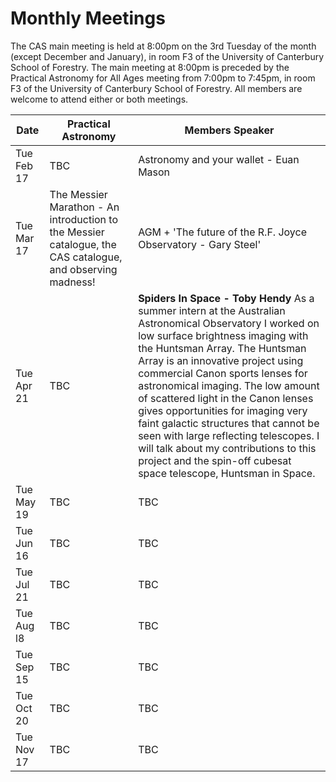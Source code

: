 Monthly Meetings
================

The CAS main meeting is held at 8:00pm on the 3rd Tuesday of the month (except
December and January), in room F3 of the University of Canterbury School of
Forestry. The main meeting at 8:00pm is preceded by the Practical Astronomy for
All Ages meeting from 7:00pm to 7:45pm, in room F3 of the University of
Canterbury School of Forestry. All members are welcome to attend either or both
meetings.

<table class="table">
  <thead>
    <tr>
      <th>Date</th>
      <th>Practical Astronomy</th>
      <th>Members Speaker</th>
    </tr>
  </thead>
  <tbody>
    <tr>
      <td><time datetime="2015-02-17">Tue Feb 17</time></td>
      <td>TBC</td>
      <td>Astronomy and your wallet - Euan Mason</td>
    </tr>
    <tr>
      <td><time datetime="2015-03-17">Tue Mar 17</time></td>
      <td>The Messier Marathon - An introduction to the Messier catalogue, the CAS
      catalogue, and observing madness!</td>
      <td>AGM + 'The future of the R.F. Joyce Observatory - Gary Steel'</td>
    </tr>
    <tr>
      <td><time datetime="2015-04-21">Tue Apr 21</time></td>
      <td>TBC</td>
      <td>
        <strong>Spiders In Space - Toby Hendy</strong>
        As a summer intern at the Australian Astronomical Observatory I worked
        on low surface brightness imaging with the Huntsman Array. The Huntsman
        Array is an innovative project using commercial Canon sports lenses for
        astronomical imaging. The low amount of scattered light in the Canon
        lenses gives opportunities for imaging very faint galactic structures
        that cannot be seen with large reflecting telescopes. I will talk about
        my contributions to this project and the spin-off cubesat space
        telescope, Huntsman in Space.
      </td>
    </tr>
    <tr>
      <td><time datetime="2015-05-19">Tue May 19</time></td>
      <td>TBC</td>
      <td>TBC</td>
    </tr>
    <tr>
      <td><time datetime="2015-06-16">Tue Jun 16</time></td>
      <td>TBC</td>
      <td>TBC</td>
    </tr>
    <tr>
      <td><time datetime="2015-07-21">Tue Jul 21</time></td>
      <td>TBC</td>
      <td>TBC</td>
    </tr>
    <tr>
      <td><time datetime="2015-08-18">Tue Aug l8</time></td>
      <td>TBC</td>
      <td>TBC</td>
    </tr>
    <tr>
      <td><time datetime="2015-09-15">Tue Sep 15</time></td>
      <td>TBC</td>
      <td>TBC</td>
    </tr>
    <tr>
      <td><time datetime="2015-10-20">Tue Oct 20</time></td>
      <td>TBC</td>
      <td>TBC</td>
    </tr>
    <tr>
      <td><time datetime="2015-11-17">Tue Nov 17</time></td>
      <td>TBC</td>
      <td>TBC</td>
    </tr>
  </tbody>
</table>
